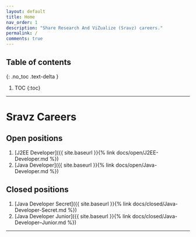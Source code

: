 ```yaml
---
layout: default
title: Home
nav_order: 1
description: "Share Research And ViZualize (Sravz) careers."
permalink: /
comments: true
---
```


## Table of contents
{: .no_toc .text-delta }

1. TOC
{:toc}

---
# Sravz Careers

## Open positions

1. [J2EE Developer]({{ site.baseurl }}{% link docs/open/J2EE-Developer.md %})
2. [Java Developer]({{ site.baseurl }}{% link docs/open/Java-Developer.md %})

## Closed positions

1. [Java Developer Secret]({{ site.baseurl }}{% link docs/closed/Java-Developer-Secret.md %})
2. [Java Developer Junior]({{ site.baseurl }}{% link docs/closed/Java-Developer–Junior.md %})

---

